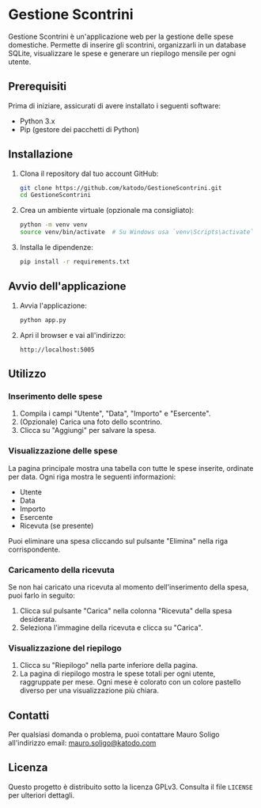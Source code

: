 # Gestione Scontrini

Gestione Scontrini è un'applicazione web per la gestione delle spese domestiche. Permette di inserire gli scontrini, organizzarli in un database SQLite, visualizzare le spese e generare un riepilogo mensile per ogni utente.

## Prerequisiti

Prima di iniziare, assicurati di avere installato i seguenti software:

- Python 3.x
- Pip (gestore dei pacchetti di Python)

## Installazione

1. Clona il repository dal tuo account GitHub:

    ```bash
    git clone https://github.com/katodo/GestioneScontrini.git
    cd GestioneScontrini
    ```

2. Crea un ambiente virtuale (opzionale ma consigliato):

    ```bash
    python -m venv venv
    source venv/bin/activate  # Su Windows usa `venv\Scripts\activate`
    ```

3. Installa le dipendenze:

    ```bash
    pip install -r requirements.txt
    ```

## Avvio dell'applicazione

1. Avvia l'applicazione:

    ```bash
    python app.py
    ```

2. Apri il browser e vai all'indirizzo:

    ```
    http://localhost:5005
    ```

## Utilizzo

### Inserimento delle spese

1. Compila i campi "Utente", "Data", "Importo" e "Esercente".
2. (Opzionale) Carica una foto dello scontrino.
3. Clicca su "Aggiungi" per salvare la spesa.

### Visualizzazione delle spese

La pagina principale mostra una tabella con tutte le spese inserite, ordinate per data. Ogni riga mostra le seguenti informazioni:

- Utente
- Data
- Importo
- Esercente
- Ricevuta (se presente)

Puoi eliminare una spesa cliccando sul pulsante "Elimina" nella riga corrispondente.

### Caricamento della ricevuta

Se non hai caricato una ricevuta al momento dell'inserimento della spesa, puoi farlo in seguito:

1. Clicca sul pulsante "Carica" nella colonna "Ricevuta" della spesa desiderata.
2. Seleziona l'immagine della ricevuta e clicca su "Carica".

### Visualizzazione del riepilogo

1. Clicca su "Riepilogo" nella parte inferiore della pagina.
2. La pagina di riepilogo mostra le spese totali per ogni utente, raggruppate per mese. Ogni mese è colorato con un colore pastello diverso per una visualizzazione più chiara.

## Contatti

Per qualsiasi domanda o problema, puoi contattare Mauro Soligo all'indirizzo email: mauro.soligo@katodo.com

## Licenza

Questo progetto è distribuito sotto la licenza GPLv3. Consulta il file `LICENSE` per ulteriori dettagli.


